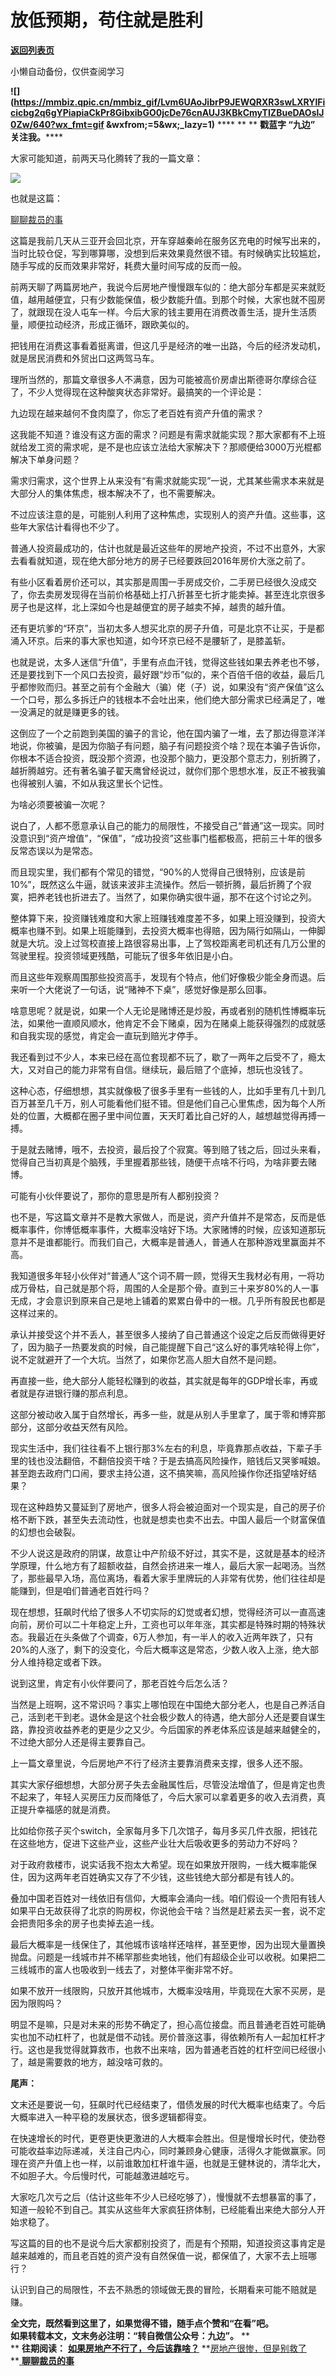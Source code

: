 # 放低预期，苟住就是胜利

[**返回列表页**](/gzh/九边)

小懒自动备份，仅供查阅学习

******![](https://mmbiz.qpic.cn/mmbiz_gif/Lvm6UAoJibrP9JEWQRXR3swLXRYlFicicbg2q6gYPiapiaCkPr8GibxibGO0jcDe76cnAUJ3KBkCmyTIZBueDAOslJ0Zw/640?wx_fmt=gif
&wxfrom;=5&wx;_lazy=1)****** **** ** ** **戳蓝字 **“九边”** 关注我。******

大家可能知道，前两天马化腾转了我的一篇文章：

![](https://mmbiz.qpic.cn/sz_mmbiz_png/INpibEpTBzYdicVPia8Kk4BSCmibBtLZxmbiclC17Fic3HHico0Zbm2ZqKFiaYuK40a1CBHCLuJ6YgNnhMq9gyjfW2ggqA/640?wx_fmt=png)

也就是这篇：

[聊聊裁员的事](http://mp.weixin.qq.com/s?__biz=MzUzMjY0NDY4Ng==&mid=2247499295&idx=1&sn=ceb17b79cdfe1f7cf50c8cf418b3eba0&chksm=fab2a83ecdc521282ca5cf6a5967b814ad81e6ffe88fa209743ab2c2d5ee2feddb202919f01e&scene=21#wechat_redirect)  

这篇是我前几天从三亚开会回北京，开车穿越秦岭在服务区充电的时候写出来的，当时比较仓促，写到哪算哪，没想到后来效果竟然很不错。有时候确实比较尴尬，随手写成的反而效果非常好，耗费大量时间写成的反而一般。

前两天聊了两篇房地产，我说今后房地产慢慢跟车似的：绝大部分车都是买来就贬值，越用越便宜，只有少数能保值，极少数能升值。到那个时候，大家也就不囤房了，就跟现在没人屯车一样。今后大家的钱主要用在消费改善生活，提升生活质量，顺便拉动经济，形成正循环，跟欧美似的。

把钱用在消费这事看着挺离谱，但这几乎是经济的唯一出路，今后的经济发动机，就是居民消费和外贸出口这两驾马车。

理所当然的，那篇文章很多人不满意，因为可能被高价房虐出斯德哥尔摩综合征了，不少人觉得现在这种酸爽状态非常好。最搞笑的一个评论是：

九边现在越来越何不食肉糜了，你忘了老百姓有资产升值的需求？

这我能不知道？谁没有这方面的需求？问题是有需求就能实现？那大家都有不上班就给发工资的需求呢，是不是也应该立法给大家解决下？那顺便给3000万光棍都解决下单身问题？

需求归需求，这个世界上从来没有“有需求就能实现”一说，尤其某些需求本来就是大部分人的集体焦虑，根本解决不了，也不需要解决。

不过应该注意的是，可能别人利用了这种焦虑，实现别人的资产升值。这些事，这些年大家估计看得也不少了。

普通人投资最成功的，估计也就是最近这些年的房地产投资，不过不出意外，大家去看看就知道，现在绝大部分地方的房子已经要跌回2016年房价大涨之前了。

有些小区看着房价还可以，其实那是周围一手房成交价，二手房已经很久没成交了，你去卖房发现得在当前价格基础上打八折甚至七折才能卖掉。甚至连北京很多房子也是这样，北上深如今也是越便宜的房子越卖不掉，越贵的越升值。

还有更坑爹的“环京”，当初太多人想买北京的房子升值，可是北京不让买，于是都涌入环京。后来的事大家也知道，如今环京已经不是腰斩了，是膝盖斩。

也就是说，太多人迷信“升值”，手里有点血汗钱，觉得这些钱如果去养老也不够，还是要找到下一个风口去投资，最好跟“炒币”似的，来个百倍千倍的收益，最后几乎都惨败而归。甚至之前有个金融大（骗）佬（子）说，如果没有“资产保值”这么一个口号，那么多拆迁户的钱根本不会吐出来，他们绝大部分需求已经满足了，唯一没满足的就是赚更多的钱。

这倒应了一个之前跑到美国的骗子的言论，他在国内骗了一堆，去了那边得意洋洋地说，你被骗，是因为你脑子有问题，脑子有问题投资个啥？现在本骗子告诉你，你根本不适合投资，既没那个资源，也没那个脑力，更没那个意志力，别折腾了，越折腾越穷。还有著名骗子翟天鹰曾经说过，就你们那个思想水准，反正不被我骗也得被别人骗，不如从我这里长个记性。

为啥必须要被骗一次呢？

说白了，人都不愿意承认自己的能力的局限性，不接受自己“普通”这一现实。同时没意识到“资产增值”，“保值”，“成功投资”这些事门槛都极高，把前三十年的很多反常态误以为是常态。

而且现实里，我们都有个常见的错觉，“90%的人觉得自己很特别，应该是前10%”，既然这么牛逼，就该来波非主流操作。然后一顿折腾，最后折腾了个寂寞，把养老钱也折进去了。当然了，如果你确实很牛逼，那不在这个讨论之列。

整体算下来，投资赚钱难度和大家上班赚钱难度差不多，如果上班没赚到，投资大概率也赚不到。如果上班能赚到，去投资大概率也得赔，因为隔行如隔山，一伸脚就是大坑。没上过驾校直接上路很容易出事，上了驾校距离老司机还有几万公里的驾驶里程。投资领域更残酷，可能玩了很多年依旧是小白。

而且这些年观察周围那些投资高手，发现有个特点，他们好像极少能全身而退。后来听一个大佬说了一句话，说“赌神不下桌”，感觉好像是那么回事。

啥意思呢？就是说，如果一个人无论是赌博还是炒股，再或者别的随机性博概率玩法，如果他一直顺风顺水，他肯定不会下赌桌，因为在赌桌上能获得强烈的成就感和自我实现的感觉，肯定会一直玩到赔光才停手。

我还看到过不少人，本来已经在高位套现都不玩了，歇了一两年之后受不了，瘾太大，又对自己的能力非常有自信。继续玩，最后赔了个底掉，想玩也没钱了。

这种心态，仔细想想，其实就像极了很多手里有一些钱的人，比如手里有几十到几百万甚至几千万，别人可能看他们挺不错。但是他们自己心里焦虑，因为每个人所处的位置，大概都在圈子里中间位置，天天盯着比自己好的人，越想越觉得再搏一搏。

于是就去赌博，哦不，去投资，最后投了个寂寞。等到赔了钱之后，回过头来看，觉得自己当初真是个脑残，手里握着那些钱，随便干点啥不行吗，为啥非要去赌博。

可能有小伙伴要说了，那你的意思是所有人都别投资？

也不是，写这篇文章并不是教大家做人，而是说，资产升值并不是常态，反而是低概率事件，你博低概率事件，大概率没啥好下场。大家赌博的时候，应该知道那玩意并不是谁都能行。而我们自己，大概率是普通人，普通人在那种游戏里赢面并不高。

我知道很多年轻小伙伴对“普通人”这个词不屑一顾，觉得天生我材必有用，一将功成万骨枯，自己就是那个将，周围的人全是那个骨。直到三十来岁80%的人一事无成，才会意识到原来自己是地上铺着的累累白骨中的一根。几乎所有股民也都是这样过来的。

承认并接受这个并不丢人，甚至很多人接纳了自己普通这个设定之后反而做得更好了，因为脑子一热要发疯的时候，自己能提醒下自己“这么好的事凭啥轮得上你”，说不定就避开了一个大坑。当然了，如果你艺高人胆大自然不是问题。

再直接一些，绝大部分人能轻松赚到的收益，其实就是每年的GDP增长率，再或者就是存进银行赚的那点利息。

这部分被动收入属于自然增长，再多一些，就是从别人手里拿了，属于零和博弈那部分，这部分收益天然有风险。

现实生活中，我们往往看不上银行那3%左右的利息，毕竟靠那点收益，下辈子手里的钱也没法翻倍，不翻倍投资干啥？于是去搞高风险操作，赔钱后又哭爹喊娘。甚至跑去政府门口闹，要求主持公道，这不搞笑嘛，高风险操作你还指望啥好结果？

现在这种趋势又蔓延到了房地产，很多人将会被迫面对一个现实是，自己的房子价格不断下跌，甚至失去流动性，也就是想卖也卖不出去。中国人最后一个财富保值的幻想也会破裂。

不少人说这是政府的阴谋，故意让中产阶级不好过，其实不是，这就是基本的经济学原理，什么地方有了超额收益，自然会挤进来一堆人，最后大家一起喝汤。当然了，那些最早入场，高位离场，看着大家手里牌玩的人非常有优势，他们往往却是能赚到，但是咱们普通老百姓行吗？  

现在想想，狂飙时代给了很多人不切实际的幻觉或者幻想，觉得经济可以一直高速向前，房价可以二十年稳定上升，工资也可以年年涨，其实都是特殊时期的特殊状态。我最近在头条做了个调查，6万人参加，有一半人的收入近两年跌了，只有20%的人涨了，剩下的没变化，今后大概率这是常态，少数人收入上涨，绝大部分人维持稳定或者下跌。

说到这里，肯定有小伙伴要问了，那老百姓今后怎么活？

当然是上班啊，这不常识吗？事实上哪怕现在中国绝大部分老人，也是自己养活自己，活到老干到老。退休金是这个社会极少数人的待遇，绝大部分人还是要自谋生路，靠投资收益养老的更是少之又少。今后国家的养老体系应该是越来越健全的，不过绝大部分人还是得主要靠自己。

上一篇文章里说，今后房地产不行了经济主要靠消费来支撑，很多人还不服。

其实大家仔细想想，大部分房子失去金融属性后，尽管没法增值了，但是肯定也贵不起来了，年轻人买房压力反而降低了，今后大家可以拿着更多的收入去消费，真正提升幸福感的就是消费。

比如给你孩子买个switch，全家每月多下几次馆子，每月多买几件衣服，把钱花在这些地方，促进下这些产业，这些产业壮大后吸收更多的劳动力不好吗？

对于政府救楼市，说实话我不抱太大希望。现在如果放开限购，一线大概率能保住，因为这两年老百姓确实又存了不少钱，这些钱绝大部分都是有钱人的。

叠加中国老百姓对一线依旧有信仰，大概率会涌向一线。咱们假设一个贵阳有钱人如果平白无故获得了北京的购房权，你说他会干啥？当然是赶紧去买一套，说不定会把贵阳多余的房子也卖掉去追一线。

最后大概率是一线保住了，其他城市该啥样还啥样，甚至更惨，因为出现大量置换抛盘。问题是一线城市并不稀罕那些卖地钱，他们有超级企业可以收税。如果把二三线城市的富人也吸收到一线去了，对整体平衡非常不好。

如果不放开一线限购，只放开其他城市，大概率没啥用，毕竟现在大家不买房，是因为限购吗？

明显不是嘛，只是对未来的形势不确定了，担心高位接盘。而且普通老百姓可能确实也加不动杠杆了，也就是借不动钱。房价普涨这事，得依赖所有人一起加杠杆才行。这也是我觉得就算救市，也救不出来啥，因为普通老百姓的杠杆空间已经很小了，越是需要救的地方，越没啥可救的。

 **尾声：**

文末还是要说一句，狂飙时代已经结束了，借债发展的时代大概率也结束了。今后大概率进入一种平稳的发展状态，很多逻辑都得变。

在快速增长的时代，更卷更快更激进的人大概率会胜出。但是慢增长时代，使劲卷可能收益率边际递减，关注自己内心，同时兼顾身心健康，活得久才能做赢家。同理在资产升值上也一样，以前谁敢加杠杆谁牛逼，也就是王健林说的，清华北大，不如胆子大。今后慢时代，可能越激进越吃亏。

大家吃几次亏之后（估计这些年不少人已经吃够了），慢慢就不去想暴富的事了，知道一般轮不到自己。其实从这些年大家疯狂挤体制，已经能看出来绝大部分人开始求稳了。

写这篇的目的也不是说今后大家都别投资了，而是有个预期，知道投资这事肯定是越来越难的，而且老百姓的资产没有自然保值一说，都保值了，大家不去上班哪行？

认识到自己的局限性，不去不熟悉的领域做无畏的冒险，长期看来可能不赔就是赚。

 **全文完，既然看到这里了，如果觉得不错，随手点个赞和“在看”吧。**  
 **如果转载本文，文末务必注明：“转自微信公众号：九边”。** **  
** **往期阅读：**
**[如果房地产不行了，今后该靠啥？](http://mp.weixin.qq.com/s?__biz=MzUzMjY0NDY4Ng==&mid=2247499321&idx=1&sn=3dee3dc27a8b48cbd488126a8df36543&chksm=fab2a818cdc5210e506680badd8860812a0f16cb2cce67f96ada90f2a8cf993c0f547ab6fea0&scene=21#wechat_redirect)**
**[房地产很惨，但是别救了](http://mp.weixin.qq.com/s?__biz=MzUzMjY0NDY4Ng==&mid=2247499307&idx=1&sn=62d9189bb6e8cf08fd2f43ae5a7d6504&chksm=fab2a80acdc5211c99dfb18c026b77f9ab023a4de928264359594f047924120c056b376c5b7d&scene=21#wechat_redirect)  
**[
**聊聊裁员的事**](http://mp.weixin.qq.com/s?__biz=MzUzMjY0NDY4Ng==&mid=2247499295&idx=1&sn=ceb17b79cdfe1f7cf50c8cf418b3eba0&chksm=fab2a83ecdc521282ca5cf6a5967b814ad81e6ffe88fa209743ab2c2d5ee2feddb202919f01e&scene=21#wechat_redirect)  
  


